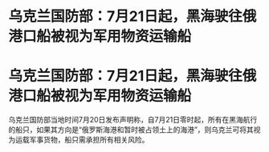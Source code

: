 # 乌克兰国防部：7月21日起，黑海驶往俄港口船被视为军用物资运输船

# 乌克兰国防部：7月21日起，黑海驶往俄港口船被视为军用物资运输船

乌克兰国防部当地时间7月20日发布声明称，自7月21日零时起，所有在黑海航行的船只，如果其方向是“俄罗斯海港和暂时被占领土上的海港”，则乌克兰可将其视为运载军事货物，船只需承担所有相关风险。

